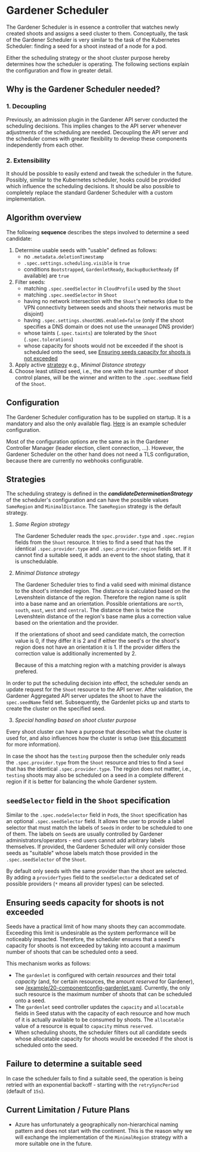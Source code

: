 # Gardener Scheduler

The Gardener Scheduler is in essence a controller that watches newly created shoots and assigns a seed cluster to them.
Conceptually, the task of the Gardener Scheduler is very similar to the task of the Kubernetes Scheduler: finding a seed for a shoot instead of a node for a pod.

Either the scheduling strategy or the shoot cluster purpose hereby determines how the scheduler is operating.
The following sections explain the configuration and flow in greater detail.

## Why is the Gardener Scheduler needed?

### 1. Decoupling

Previously, an admission plugin in the Gardener API server conducted the scheduling decisions.
This implies changes to the API server whenever adjustments of the scheduling are needed.
Decoupling the API server and the scheduler comes with greater flexibility to develop these components independently from each other.

### 2. Extensibility

It should be possible to easily extend and tweak the scheduler in the future.
Possibly, similar to the Kubernetes scheduler, hooks could be provided which influence the scheduling decisions.
It should be also possible to completely replace the standard Gardener Scheduler with a custom implementation.

## Algorithm overview

The following **sequence** describes the steps involved to determine a seed candidate:

1. Determine usable seeds with "usable" defined as follows:
   * no `.metadata.deletionTimestamp`
   * `.spec.settings.scheduling.visible` is `true`
   * conditions `Bootstrapped`, `GardenletReady`, `BackupBucketReady` (if available) are `true`
1. Filter seeds:
   * matching `.spec.seedSelector` in `CloudProfile` used by the `Shoot`
   * matching `.spec.seedSelector` in `Shoot`
   * having no network intersection with the `Shoot`'s networks (due to the VPN connectivity between seeds and shoots their networks must be disjoint)
   * having `.spec.settings.shootDNS.enabled=false` (only if the shoot specifies a DNS domain or does not use the `unmanaged` DNS provider)
   * whose taints (`.spec.taints`) are tolerated by the `Shoot` (`.spec.tolerations`)
   * whose capacity for shoots would not be exceeded if the shoot is scheduled onto the seed, see [Ensuring seeds capacity for shoots is not exceeded](#ensuring-seeds-capacity-for-shoots-is-not-exceeded)
1. Apply active [strategy](#strategies) e.g., _Minimal Distance strategy_
1. Choose least utilized seed, i.e., the one with the least number of shoot control planes, will be the winner and written to the `.spec.seedName` field of the `Shoot`.

## Configuration

The Gardener Scheduler configuration has to be supplied on startup. It is a mandatory and also the only available flag.
[Here](../../example/20-componentconfig-gardener-scheduler.yaml) is an example scheduler configuration.

Most of the configuration options are the same as in the Gardener Controller Manager (leader election, client connection, ...).
However, the Gardener Scheduler on the other hand does not need a TLS configuration, because there are currently no webhooks configurable.

## Strategies

The scheduling strategy is defined in the _**candidateDeterminationStrategy**_ of the scheduler's configuration and can have the possible values `SameRegion` and `MinimalDistance`.
The `SameRegion` strategy is the default strategy.

1. *Same Region strategy*

   The Gardener Scheduler reads the `spec.provider.type` and `.spec.region` fields from the `Shoot` resource.
It tries to find a seed that has the identical `.spec.provider.type` and `.spec.provider.region` fields set.
If it cannot find a suitable seed, it adds an event to the shoot stating, that it is unschedulable.

2. *Minimal Distance strategy*

   The Gardener Scheduler tries to find a valid seed with minimal distance to the shoot's intended region.
The distance is calculated based on the Levenshtein distance of the region. Therefore the region name
is split into a base name and an orientation. Possible orientations are `north`, `south`, `east`, `west` and `central`.
The distance then is twice the Levenshtein distance of the region's base name plus a correction value based on the
orientation and the provider.

   If the orientations of shoot and seed candidate match, the correction value is 0, if they differ it is 2 and if
either the seed's or the shoot's region does not have an orientation it is 1.
If the provider differs the correction value is additionally incremented by 2.

   Because of this a matching region with a matching provider is always prefered.

In order to put the scheduling decision into effect, the scheduler sends an update request for the `Shoot` resource to
the API server. After validation, the Gardener Aggregated API server updates the shoot to have the `spec.seedName` field set.
Subsequently, the Gardenlet picks up and starts to create the cluster on the specified seed.

3. *Special handling based on shoot cluster purpose*

Every shoot cluster can have a purpose that describes what the cluster is used for, and also influences how the cluster is setup (see [this document](../usage/shoot_purposes.md) for more information).

In case the shoot has the `testing` purpose then the scheduler only reads the `.spec.provider.type` from the `Shoot` resource and tries to find a `Seed` that has the identical `.spec.provider.type`.
The region does not matter, i.e., `testing` shoots may also be scheduled on a seed in a complete different region if it is better for balancing the whole Gardener system.

## `seedSelector` field in the `Shoot` specification

Similar to the `.spec.nodeSelector` field in `Pod`s, the `Shoot` specification has an optional `.spec.seedSelector` field.
It allows the user to provide a label selector that must match the labels of `Seed`s in order to be scheduled to one of them.
The labels on `Seed`s are usually controlled by Gardener administrators/operators - end users cannot add arbitrary labels themselves.
If provided, the Gardener Scheduler will only consider those seeds as "suitable" whose labels match those provided in the `.spec.seedSelector` of the `Shoot`.

By default only seeds with the same provider than the shoot are selected. By adding a `providerTypes` field to the `seedSelector`
a dedicated set of possible providers (`*` means all provider types) can be selected.

## Ensuring seeds capacity for shoots is not exceeded

Seeds have a practical limit of how many shoots they can accommodate. Exceeding this limit is undesirable as the system performance will be noticeably impacted. Therefore, the scheduler ensures that a seed's capacity for shoots is not exceeded by taking into account a maximum number of shoots that can be scheduled onto a seed.

This mechanism works as follows:

* The `gardenlet` is configured with certain *resources* and their total *capacity* (and, for certain resources, the amount *reserved* for Gardener), see [/example/20-componentconfig-gardenlet.yaml](../../example/20-componentconfig-gardenlet.yaml). Currently, the only such resource is the maximum number of shoots that can be scheduled onto a seed. 
* The `gardenlet` seed controller updates the `capacity` and `allocatable` fields in Seed status with the capacity of each resource and how much of it is actually available to be consumed by shoots. The `allocatable` value of a resource is equal to `capacity` minus `reserved`.
* When scheduling shoots, the scheduler filters out all candidate seeds whose allocatable capacity for shoots would be exceeded if the shoot is scheduled onto the seed.

## Failure to determine a suitable seed

In case the scheduler fails to find a suitable seed, the operation is being retried with an exponential backoff - starting with the `retrySyncPeriod` (default of `15s`).

## Current Limitation / Future Plans

- Azure has unfortunately a geographically non-hierarchical naming pattern and does not start with the continent. This is the reason why we will exchange the implementation of the `MinimalRegion` strategy with a more suitable one in the future.
